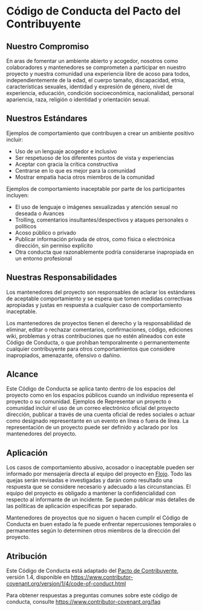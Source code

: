 # Código de Conducta del Pacto del Contribuyente

## Nuestro Compromiso

En aras de fomentar un ambiente abierto y acogedor, nosotros como
colaboradores y mantenedores se comprometen a participar en nuestro proyecto y
nuestra comunidad una experiencia libre de acoso para todos, independientemente de la edad, el cuerpo
tamaño, discapacidad, etnia, características sexuales, identidad y expresión de género,
nivel de experiencia, educación, condición socioeconómica, nacionalidad, personal
apariencia, raza, religión o identidad y orientación sexual.

## Nuestros Estándares

Ejemplos de comportamiento que contribuyen a crear un ambiente positivo
incluír:

*   Uso de un lenguaje acogedor e inclusivo
*   Ser respetuoso de los diferentes puntos de vista y experiencias
*   Aceptar con gracia la crítica constructiva
*   Centrarse en lo que es mejor para la comunidad
*   Mostrar empatía hacia otros miembros de la comunidad

Ejemplos de comportamiento inaceptable por parte de los participantes incluyen:

*   El uso de lenguaje o imágenes sexualizadas y atención sexual no deseada o
    Avances
*   Trolling, comentarios insultantes/despectivos y ataques personales o políticos
*   Acoso público o privado
*   Publicar información privada de otros, como física o electrónica
    dirección, sin permiso explícito
*   Otra conducta que razonablemente podría considerarse inapropiada en un
    entorno profesional

## Nuestras Responsabilidades

Los mantenedores del proyecto son responsables de aclarar los estándares de aceptable
comportamiento y se espera que tomen medidas correctivas apropiadas y justas en
respuesta a cualquier caso de comportamiento inaceptable.

Los mantenedores de proyectos tienen el derecho y la responsabilidad de eliminar, editar o
rechazar comentarios, confirmaciones, código, ediciones wiki, problemas y otras contribuciones
que no estén alineados con este Código de Conducta, o que prohíban temporalmente o
permanentemente cualquier contribuyente para otros comportamientos que considere inapropiados,
amenazante, ofensivo o dañino.

## Alcance

Este Código de Conducta se aplica tanto dentro de los espacios del proyecto como en los espacios públicos
cuando un individuo representa el proyecto o su comunidad. Ejemplos de
Representar un proyecto o comunidad incluir el uso de un correo electrónico oficial del proyecto
dirección, publicar a través de una cuenta oficial de redes sociales o actuar como designado
representante en un evento en línea o fuera de línea. La representación de un proyecto puede ser
definido y aclarado por los mantenedores del proyecto.

## Aplicación

Los casos de comportamiento abusivo, acosador o inaceptable pueden ser
informado por mensajería directa al equipo del proyecto en [Flojo][Slack]. Todo
las quejas serán revisadas e investigadas y darán como resultado una respuesta que
se considere necesario y adecuado a las circunstancias. El equipo del proyecto es
obligado a mantener la confidencialidad con respecto al informante de un incidente.
Se pueden publicar más detalles de las políticas de aplicación específicas por separado.

Mantenedores de proyectos que no siguen o hacen cumplir el Código de Conducta en buen estado
la fe puede enfrentar repercusiones temporales o permanentes según lo determinen otros
miembros de la dirección del proyecto.

## Atribución

Este Código de Conducta está adaptado del [Pacto de Contribuyente][homepage], versión 1.4,
disponible en https://www.contributor-covenant.org/version/1/4/code-of-conduct.html

[Slack]: https://slack.datahubproject.io

[homepage]: https://www.contributor-covenant.org

Para obtener respuestas a preguntas comunes sobre este código de conducta, consulte
https://www.contributor-covenant.org/faq
